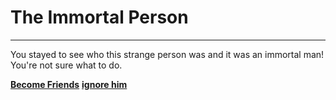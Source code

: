 # The Immortal Person

---

You stayed to see who this strange person was and it was an immortal man! You're not sure what to do. 

[**Become Friends**](help-escape.md)
[**ignore him**](find-way.md)
